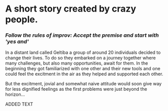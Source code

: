 # A short story created by crazy people.

### _Follow the rules of improv: Accept the premise and start with 'yes and'_

In a distant land called Geltiba a group of around 20 individuals decided to change their lives. To do so they embarked on a journey together where many challenges, but also many opportunities, await for them. In the beginning they got familiarized with one other and their new tools and one could feel the excitment in the air as they helped and supported each other.

But the excitment, jovial and somewhat naive attitude would soon give way for less dignified feelings as the first problems were just beyond the horizon...

ADDED TEXT

